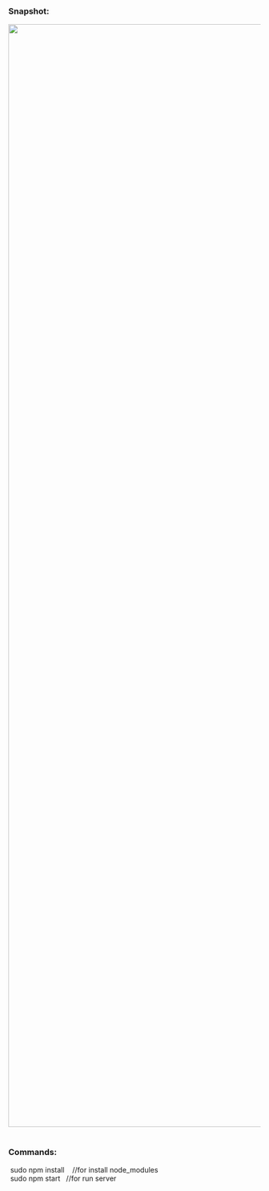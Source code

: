 <h3>Snapshot:</h3>
<div align="center">
	<img src="https://user-images.githubusercontent.com/38814709/50635906-ef2ffa80-0f75-11e9-80ee-1c4b41a688b8.jpg" width="700" height="2200">
</div>
<br>
<h3>Commands:</h3>
	&nbsp;<span>sudo npm install &nbsp;&nbsp;&nbsp;//for install node_modules</span>
	<br/>
	&nbsp;<span>sudo npm start&nbsp;&nbsp;&nbsp;//for run server</span>




